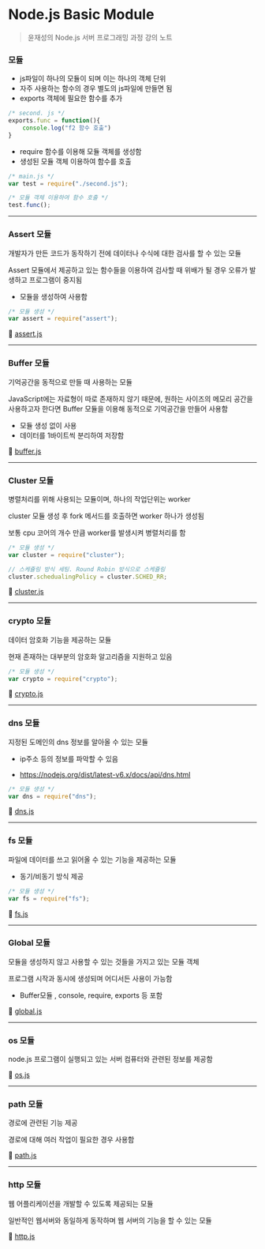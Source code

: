 # Node.js Basic Module

> 윤재성의 Node.js 서버 프로그래밍 과정 강의 노트

 

### 모듈

- js파일이 하나의 모듈이 되며 이는 하나의 객체 단위
- 자주 사용하는 함수의 경우 별도의 js파일에 만들면 됨
- exports 객체에 필요한 함수를 추가

~~~javascript
/* second. js */
exports.func = function(){
    console.log("f2 함수 호출")
}
~~~

- require 함수를 이용해 모듈 객체를 생성함
- 생성된 모듈 객체 이용하여 함수를 호출

~~~javascript
/* main.js */
var test = require("./second.js");

/* 모듈 객체 이용하여 함수 호출 */
test.func();
~~~



------

 

### Assert 모듈

개발자가 만든 코드가 동작하기 전에 데이터나 수식에 대한 검사를 할 수 있는 모듈

Assert 모듈에서 제공하고 있는 함수들을 이용하여 검사할 때 위배가 될 경우 오류가 발생하고 프로그램이 중지됨

- 모듈을 생성하여 사용함

~~~javascript
/* 모듈 생성 */
var assert = require("assert");
~~~



:memo: [assert.js](https://github.com/yuhyeminn/TIL/blob/master/nodejs/basic/assert.js) 

 

------

 

### Buffer 모듈

기억공간을 동적으로 만들 때 사용하는 모듈

JavaScript에는 자료형이 따로 존재하지 않기 때문에, 원하는 사이즈의 메모리 공간을 사용하고자 한다면 Buffer 모듈을 이용해 동적으로 기억공간을 만들어 사용함

* 모듈 생성 없이 사용
* 데이터를 1바이트씩 분리하여 저장함

 

:memo: [buffer.js](https://github.com/yuhyeminn/TIL/blob/master/nodejs/basic/buffer.js) 

 

------

 

### Cluster 모듈

병렬처리를 위해 사용되는 모듈이며, 하나의 작업단위는 worker

cluster 모듈 생성 후 fork 메서드를 호출하면 worker 하나가 생성됨

보통 cpu 코어의 개수 만큼 worker를 발생시켜 병렬처리를 함

~~~javascript
/* 모듈 생성 */
var cluster = require("cluster");

// 스케쥴링 방식 세팅. Round Robin 방식으로 스케쥴링
cluster.schedualingPolicy = cluster.SCHED_RR;
~~~

 

:memo: [cluster.js](https://github.com/yuhyeminn/TIL/blob/master/nodejs/basic/cluster.js) 

 

---

 

### crypto 모듈

데이터 암호화 기능을 제공하는 모듈

현재 존재하는 대부분의 암호화 알고리즘을 지원하고 있음

~~~javascript
/* 모듈 생성 */
var crypto = require("crypto");
~~~

 

:memo: [crypto.js](https://github.com/yuhyeminn/TIL/blob/master/nodejs/basic/crypto.js) 

 

---

 

### dns 모듈

지정된 도메인의 dns 정보를 알아올 수 있는 모듈

-  ip주소 등의 정보를 파악할 수 있음

* https://nodejs.org/dist/latest-v6.x/docs/api/dns.html

~~~javascript
/* 모듈 생성 */
var dns = require("dns");
~~~

 

:memo: [dns.js](https://github.com/yuhyeminn/TIL/blob/master/nodejs/basic/dns.js) 

 

---

 

### fs 모듈

파일에 데이터를 쓰고 읽어올 수 있는 기능을 제공하는 모듈

- 동기/비동기 방식 제공

~~~javascript
/* 모듈 생성 */
var fs = require("fs");
~~~

 

:memo: [fs.js](https://github.com/yuhyeminn/TIL/blob/master/nodejs/basic/fs.js) 

 

---

 

###  Global 모듈

모듈을 생성하지 않고 사용할 수 있는 것들을 가지고 있는 모듈 객체

프로그램 시작과 동시에 생성되며 어디서든 사용이 가능함

- Buffer모듈 , console, require, exports 등 포함

 

:memo: [global.js](https://github.com/yuhyeminn/TIL/blob/master/nodejs/basic/global.js) 

 

---

 

### os 모듈

node.js 프로그램이 실행되고 있는 서버 컴퓨터와 관련된 정보를 제공함

 

:memo: [os.js](https://github.com/yuhyeminn/TIL/blob/master/nodejs/basic/os.js) 

 

---

 

### path 모듈

경로에 관련된 기능 제공

경로에 대해 여러 작업이 필요한 경우 사용함

 

:memo: [path.js](https://github.com/yuhyeminn/TIL/blob/master/nodejs/basic/path.js) 

 

---

 

### http 모듈

웹 어플리케이션을 개발할 수 있도록 제공되는 모듈

일반적인 웹서버와 동일하게 동작하며 웹 서버의 기능을 할 수 있는 모듈

 

:memo: [http.js](https://github.com/yuhyeminn/TIL/blob/master/nodejs/basic/http.js) 

